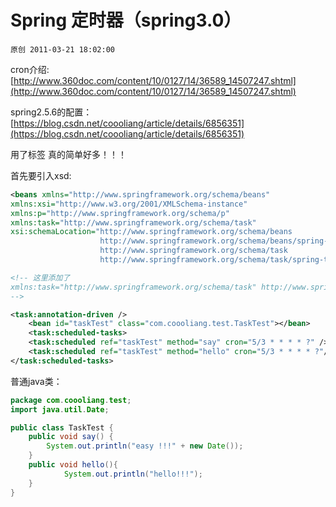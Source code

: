 # Spring 定时器（spring3.0）

`原创 2011-03-21 18:02:00`

cron介绍:[http://www.360doc.com/content/10/0127/14/36589_14507247.shtml](http://www.360doc.com/content/10/0127/14/36589_14507247.shtml)

spring2.5.6的配置：[https://blog.csdn.net/coooliang/article/details/6856351](https://blog.csdn.net/coooliang/article/details/6856351)

用了标签 真的简单好多！！！

首先要引入xsd:

```xml
<beans xmlns="http://www.springframework.org/schema/beans" 
xmlns:xsi="http://www.w3.org/2001/XMLSchema-instance" 
xmlns:p="http://www.springframework.org/schema/p" 
xmlns:task="http://www.springframework.org/schema/task" 
xsi:schemaLocation="http://www.springframework.org/schema/beans 
                    http://www.springframework.org/schema/beans/spring-beans-3.0.xsd 
                    http://www.springframework.org/schema/task 
                    http://www.springframework.org/schema/task/spring-task-3.0.xsd"> 

<!-- 这里添加了 
xmlns:task="http://www.springframework.org/schema/task" http://www.springframework.org/schema/task http://www.springframework.org/schema/task/spring-task-3.0.xsd
--> 

<task:annotation-driven /> 
    <bean id="taskTest" class="com.coooliang.test.TaskTest"></bean> 
    <task:scheduled-tasks>
    <task:scheduled ref="taskTest" method="say" cron="5/3 * * * * ?" /> 
    <task:scheduled ref="taskTest" method="hello" cron="5/3 * * * * ?"/> 
</task:scheduled-tasks>
```

普通java类：

```java
package com.coooliang.test; 
import java.util.Date;

public class TaskTest { 
    public void say() { 
        System.out.println("easy !!!" + new Date()); 
    }
    public void hello(){ 
            System.out.println("hello!!!");
    } 
}
```
